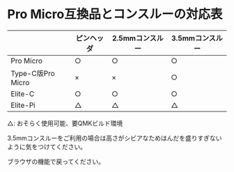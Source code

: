 # Pro Micro互換品とコンスルーの対応表

||ピンヘッダ|2.5mmコンスルー|3.5mmコンスルー|
|-|-|-|-|
|Pro Micro|○|○|○|
|Type-C版Pro Micro|×|×|○|
|Elite-C|○|○|○|
|Elite-Pi|△|△|△|

△: おそらく使用可能、要QMKビルド環境  
  
3.5mmコンスルーをご利用の場合は高さがシビアなためはんだを盛りすぎないように気をつけてください。


ブラウザの機能で戻ってください。  

